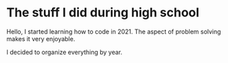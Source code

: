 # The stuff I did during high school

Hello, I started learning how to code in 2021. The aspect of problem solving makes it very enjoyable.

I decided to organize everything by year.
